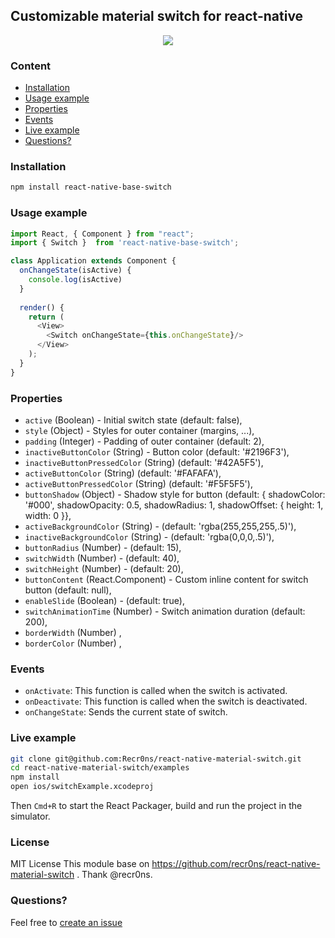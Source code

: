 ## Customizable material switch for react-native
<p align="center">
    <img src ="http://oi57.tinypic.com/2rysl94.jpg" />
</p>

### Content
- [Installation](#installation)
- [Usage example](#usage-example)
- [Properties](#properties)
- [Events](#events)
- [Live example](#live-example)
- [Questions?](#questions)

### Installation
```bash
npm install react-native-base-switch
```

### Usage example
```javascript
import React, { Component } from "react";
import { Switch }  from 'react-native-base-switch';

class Application extends Component {
  onChangeState(isActive) {
    console.log(isActive)
  }
  
  render() {
    return (
      <View>
        <Switch onChangeState={this.onChangeState}/>
      </View>
    );
  }
}
```

### Properties
* `active` (Boolean) - Initial switch state (default: false),
* `style` (Object) - Styles for outer container (margins, ...),
* `padding` (Integer) - Padding of outer container (default: 2),
* `inactiveButtonColor` (String) - Button color  (default: '#2196F3'),
* `inactiveButtonPressedColor` (String) (default: '#42A5F5'),
* `activeButtonColor` (String) (default: '#FAFAFA'),
* `activeButtonPressedColor` (String) (default: '#F5F5F5'),
* `buttonShadow` (Object) - Shadow style for button (default: { shadowColor: '#000', shadowOpacity: 0.5, shadowRadius: 1, shadowOffset: { height: 1, width: 0 }},
* `activeBackgroundColor` (String) - (default: 'rgba(255,255,255,.5)'),
* `inactiveBackgroundColor` (String) - (default: 'rgba(0,0,0,.5)'),
* `buttonRadius` (Number) - (default: 15),
* `switchWidth` (Number) - (default: 40),
* `switchHeight` (Number) - (default: 20),
* `buttonContent` (React.Component) - Custom inline content for switch button (default: null),
* `enableSlide` (Boolean) - (default: true),
* `switchAnimationTime` (Number) - Switch animation duration (default: 200),
* `borderWidth` (Number) ,
* `borderColor` (Number) ,

### Events
* `onActivate`: This function is called when the switch is activated.
* `onDeactivate`: This function is called when the switch is deactivated.
* `onChangeState`: Sends the current state of switch.

### Live example
```sh
git clone git@github.com:Recr0ns/react-native-material-switch.git
cd react-native-material-switch/examples
npm install
open ios/switchExample.xcodeproj
```
Then `Cmd+R` to start the React Packager, build and run the project in the simulator.

### License
MIT License
This module base on https://github.com/recr0ns/react-native-material-switch . Thank @recr0ns.
### Questions?
Feel free to [create an issue](https://github.com/tiempham/react-native-base-switch.git/issues)
